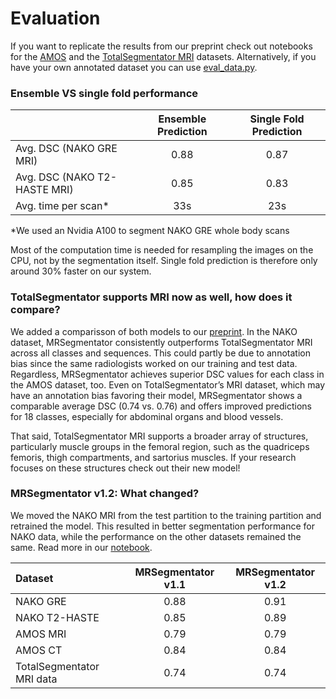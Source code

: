 # Evaluation
If you want to replicate the results from our preprint check out notebooks for the [AMOS](Evaluate_on_AMOS22.ipynb) and the [TotalSegmentator MRI](Evaluate_on_TotalSegmentator-MRI.ipynb) datasets. Alternatively, if you have your own annotated dataset you can use [eval_data.py](eval_data.py).

### Ensemble VS single fold performance
|         | Ensemble Prediction | Single Fold Prediction |
| :-------- | :-------: | :-------: | 
|Avg. DSC (NAKO GRE MRI) | 0.88  | 0.87 | 
|Avg. DSC (NAKO T2-HASTE MRI) | 0.85  | 0.83| 
|Avg. time per scan*| 33s  | 23s| 

*We used an Nvidia A100 to segment NAKO GRE whole body scans

Most of the computation time is needed for resampling the images on the CPU, not by the segmentation itself. 
Single fold prediction is therefore only around 30% faster on our system.


### TotalSegmentator supports MRI now as well, how does it compare?
We added a comparisson of both models to our [preprint](https://arxiv.org/pdf/2405.06463).
In the NAKO dataset, MRSegmentator consistently outperforms TotalSegmentator MRI across all classes and sequences. 
This could partly be due to annotation bias since the same radiologists worked on our training and test data. 
Regardless, MRSegmentator achieves superior DSC values for each class in the AMOS dataset, too.
Even on TotalSegmentator’s MRI dataset, which may have an annotation bias favoring their model, MRSegmentator shows a comparable average DSC (0.74 vs. 0.76) and offers improved predictions for 18 classes, especially for abdominal organs and blood vessels.

That said, TotalSegmentator MRI supports a broader array of structures, particularly muscle groups in the femoral region, such as the quadriceps femoris, thigh compartments, and sartorius muscles. If your research focuses on these structures check out their new model!

### MRSegmentator v1.2: What changed?
We moved the NAKO MRI from the test partition to the training partition and retrained the model.
This resulted in better segmentation performance for NAKO data, while the performance on the other datasets remained the same. Read more in our [notebook](Compare_Versions.ipynb).

|Dataset|MRSegmentator v1.1|MRSegmentator v1.2|
| :-------- | :-------: | :-------: |
| NAKO GRE | 0.88 | 0.91 |
| NAKO T2-HASTE | 0.85 | 0.89 |
| AMOS MRI | 0.79 | 0.79 |
| AMOS CT | 0.84 | 0.84 |
| TotalSegmentator MRI data  |0.74 | 0.74 |
